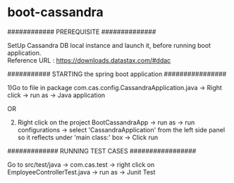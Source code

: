 # boot-cassandra

############  PREREQUISITE ##############

SetUp Cassandra DB local instance and launch it, before running boot application.  
Reference URL : https://downloads.datastax.com/#ddac

########### STARTING the spring boot application ################

1)Go to file in package com.cas.config.CassandraApplication.java -> Right click -> run as -> Java application

OR

2) Right click on the project BootCassandraApp -> run as -> run configurations -> select 'CassandraApplication' from the left side panel 
so it reflects under 'main class:' box -> Click run

############# RUNNING TEST CASES #################

Go to src/test/java -> com.cas.test -> right click on EmployeeControllerTest.java -> run as -> Junit Test
